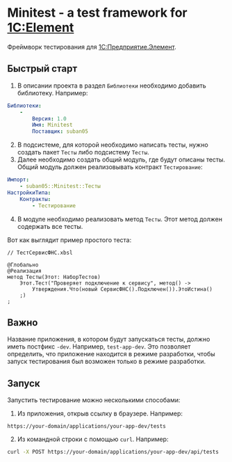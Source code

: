 # Minitest - a test framework for [1C:Element](https://1cmycloud.com/)

Фреймворк тестирования для [1С:Предприятие.Элемент](https://1cmycloud.com/).

## Быстрый старт

1. В описании проекта в раздел `Библиотеки` необходимо добавить библиотеку. Например:

```yaml
Библиотеки:
    -
        Версия: 1.0
        Имя: Minitest
        Поставщик: suban05
```

2. В подсистеме, для которой необходимо написать тесты, нужно создать пакет `Тесты` либо подсистему `Тесты`.
3. Далее необходимо создать общий модуль, где будут описаны тесты. Общий модуль должен реализовывать контракт `Тестирование`:

```yaml
Импорт:
    - suban05::Minitest::Тесты
НастройкиТипа:
    Контракты:
        - Тестирование
```

4. В модуле необходимо реализовать метод `Тесты`. Этот метод должен содержать все тесты.

Вот как выглядит пример простого теста:

```xbsl
// ТестСервисФНС.xbsl

@Глобально
@Реализация
метод Тесты(Этот: НаборТестов)
    Этот.Тест("Проверяет подключение к сервису", метод() ->
        Утверждения.Что(новый СервисФНС().Подключен()).ЭтоИстина()
    ;)
;
```
## Важно

Название приложения, в котором будут запускаться тесты, должно иметь постфикс `-dev`.
Например, `test-app-dev`.
Это позволяет определить, что приложение находится в режиме разработки, чтобы запуск тестирования был возможен только в режиме разработки.

## Запуск


Запустить тестирование можно несколькими способами:

1. Из приложения, открыв ссылку в браузере. Например:

```
https://your-domain/applications/your-app-dev/tests
```

2. Из командной строки с помощью `curl`. Например:

```sh
curl -X POST https://your-domain/applications/your-app-dev/api/tests
```